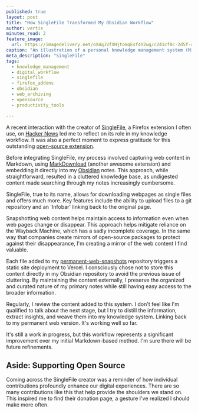 ```yaml
---
published: true
layout: post
title: "How SingleFile Transformed My Obsidian Workflow"
author: vertis
minutes_read: 2
feature_image:
  url: https://imagedelivery.net/oX4qJVfXHjtomqEsf4Y2wg/c241cf0c-2d5f-464f-ee59-59219d267700/w=800
caption: "An illustration of a personal knowledge management system (Midjourney)"
meta_description: "SingleFile"
tags:
  - knowledge_management
  - digital_workflow
  - singlefile
  - firefox_addons
  - obsidian
  - web_archiving
  - opensource
  - productivity_tools

---
```


A recent interaction with the creator of [SingleFile](https://addons.mozilla.org/en-GB/firefox/addon/single-file/), a Firefox extension I often use, on [Hacker News](https://news.ycombinator.com/item?id=39143231) led me to reflect on its role in my knowledge workflow. It was also a perfect moment to express gratitude for this outstanding [open-source extension](https://github.com/gildas-lormeau/SingleFile).

Before integrating SingleFile, my process involved capturing web content in Markdown, using [MarkDownload](https://addons.mozilla.org/en-GB/firefox/addon/markdownload/) (another awesome extension) and embedding it directly into my [Obsidian](https://obsidian.md/) notes. This approach, while straightforward, resulted in a cluttered knowledge base, as undigested content made searching through my notes increasingly cumbersome.

SingleFile, true to its name, allows for downloading webpages as single files and offers much more. Key features include the ability to upload files to a git repository and an 'Infobar' linking back to the original page.

Snapshotting web content helps maintain access to information even when web pages change or disappear. This approach helps mitigate reliance on the Wayback Machine, which has a sadly incomplete coverage. In the same way that companies create mirrors of open-source packages to protect against their disappearance, I'm creating a mirror of the web content I find valuable.

Each file added to my [permanent-web-snapshots](https://github.com/vertis/permanent-web-snapshots) repository triggers a static site deployment to Vercel. I consciously chose not to store this content directly in my Obsidian repository to avoid the previous issue of cluttering. By maintaining the content externally, I preserve the organized and curated nature of my primary notes while still having easy access to the broader information.

Regularly, I review the content added to this system. I don't feel like I'm qualified to talk about the next stage, but I try to distill the information, extract insights, and weave them into my knowledge system. Linking back to my permanent web version. It's working well so far.

It's still a work in progress, but this workflow represents a significant improvement over my initial Markdown-based method. I'm sure there will be future refinements.

## Aside: Supporting Open Source

Coming across the SingleFile creator was a reminder of how individual contributions profoundly enhance our digital experiences. There are so many contributions like this that help provide the shoulders we stand on. This inspired me to find their donation page, a gesture I've realized I should make more often.
